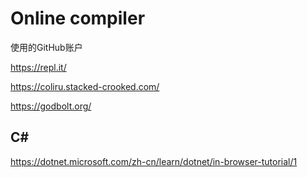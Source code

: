 # Online compiler
使用的GitHub账户

https://repl.it/



https://coliru.stacked-crooked.com/



https://godbolt.org/



## C#

https://dotnet.microsoft.com/zh-cn/learn/dotnet/in-browser-tutorial/1